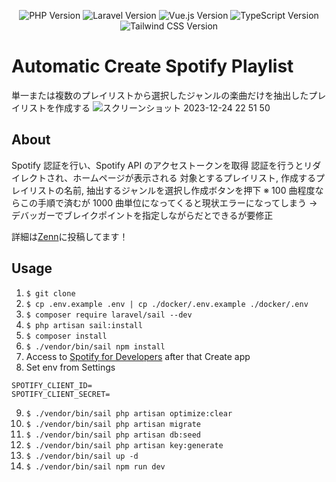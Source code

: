 <p align="center">
    <img src="https://img.shields.io/badge/PHP-v8.1.26-informational?style=plastic&logo=php" alt="PHP Version">
    <img src="https://img.shields.io/badge/Laravel-v9.40.1-orange?style=plastic&logo=laravel" alt="Laravel Version">
    <img src="https://img.shields.io/badge/Vue.js-v3.3.4-success?style=plastic&logo=vue.js" alt="Vue.js Version">
    <img src="https://img.shields.io/badge/TypeScript-v4.7.4-informational?style=plastic&logo=typescript" alt="TypeScript Version">
    <img src="https://img.shields.io/badge/Tailwind CSS-v3.3.6-9cf?style=plastic&logo=tailwindcss" alt="Tailwind CSS Version">
</p>

# Automatic Create Spotify Playlist

単一または複数のプレイリストから選択したジャンルの楽曲だけを抽出したプレイリストを作成する
![スクリーンショット 2023-12-24 22 51 50](https://github.com/TakashiAoki5816/Automatic-Create-Spotify-Playlist/assets/56289802/0a599616-1d69-4402-8234-8a8396a80854)


## About

Spotify 認証を行い、Spotify API のアクセストークンを取得
認証を行うとリダイレクトされ、ホームページが表示される
対象とするプレイリスト, 作成するプレイリストの名前, 抽出するジャンルを選択し作成ボタンを押下
※ 100 曲程度ならこの手順で済むが 1000 曲単位になってくると現状エラーになってしまう → デバッガーでブレイクポイントを指定しながらだとできるが要修正

詳細は[Zenn](https://zenn.dev/takashi5816/articles/3c9b180a305e38)に投稿してます！


## Usage

1. `$ git clone`
2. `$ cp .env.example .env | cp ./docker/.env.example ./docker/.env`
3. `$ composer require laravel/sail --dev`
4. `$ php artisan sail:install`
5. `$ composer install`
6. `$ ./vendor/bin/sail npm install`
7. Access to [Spotify for Developers](https://developer.spotify.com/dashboard) after that Create app
8. Set env from Settings

```
SPOTIFY_CLIENT_ID=
SPOTIFY_CLIENT_SECRET=
```

9. `$ ./vendor/bin/sail php artisan optimize:clear`
10. `$ ./vendor/bin/sail php artisan migrate`
11. `$ ./vendor/bin/sail php artisan db:seed`
12. `$ ./vendor/bin/sail php artisan key:generate`
13. `$ ./vendor/bin/sail up -d`
14. `$ ./vendor/bin/sail npm run dev`
